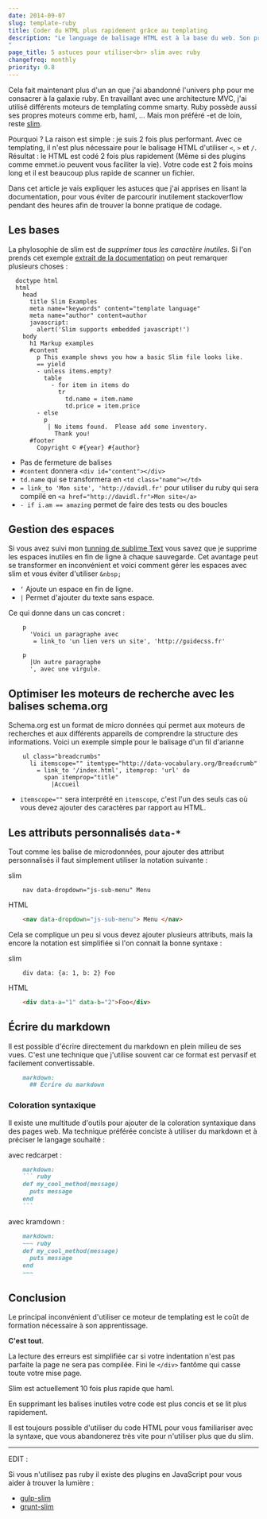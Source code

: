 ```yaml
---
date: 2014-09-07
slug: template-ruby
title: Coder du HTML plus rapidement grâce au templating
description: "Le language de balisage HTML est à la base du web. Son principal problème est -selon moi, sa lenteur d'écriture.
"
page_title: 5 astuces pour utiliser<br> slim avec ruby
changefreq: monthly
priority: 0.8
---
```


Cela fait maintenant plus d'un an que j'ai abandonné l'univers php pour me consacrer à la galaxie ruby. En travaillant avec une architecture MVC, j'ai utilisé différents moteurs de templating comme smarty.
Ruby possède aussi ses propres moteurs comme erb, haml, ... Mais mon préféré -et de loin, reste [slim](http://slim-lang.com/).

Pourquoi ? La raison est simple : je suis 2 fois plus performant. Avec ce templating, il n'est plus nécessaire pour le balisage HTML d'utiliser `<`, `>` et `/`. Résultat : le HTML est codé 2 fois plus rapidement (Même si des plugins comme emmet.io peuvent vous faciliter la vie). Votre code est 2 fois moins long et il est beaucoup plus rapide de scanner un fichier.

Dans cet article je vais expliquer les astuces que j'ai apprises en lisant la documentation, pour vous éviter de parcourir inutilement stackoverflow pendant des heures afin de trouver la bonne pratique de codage.

## Les bases

La phylosophie de slim est de _supprimer tous les caractère inutiles_. Si l'on prends cet exemple [extrait de la documentation](http://slim-lang.com/) on peut remarquer plusieurs choses :

~~~ haml
  doctype html
  html
    head
      title Slim Examples
      meta name="keywords" content="template language"
      meta name="author" content=author
      javascript:
        alert('Slim supports embedded javascript!')
    body
      h1 Markup examples
      #content
        p This example shows you how a basic Slim file looks like.
        == yield
        - unless items.empty?
          table
            - for item in items do
              tr
                td.name = item.name
                td.price = item.price
        - else
          p
           | No items found.  Please add some inventory.
             Thank you!
      #footer
        Copyright © #{year} #{author}
~~~

- Pas de fermeture de balises
- `#content` donnera `<div id="content"></div>`
- `td.name` qui se transformera en `<td class="name"></td>`
- `= link_to 'Mon site', 'http://davidl.fr'` pour utiliser du ruby qui sera compilé en `<a href="http://davidl.fr">Mon site</a>`
- `- if i.am == amazing` permet de faire des tests ou des boucles

## Gestion des espaces

Si vous avez suivi mon [tunning de sublime Text](http://davidl.fr/blog/) vous savez que je supprime les espaces inutiles en fin de ligne à chaque sauvegarde. Cet avantage peut se transformer en inconvénient et voici comment gérer les espaces avec slim et vous éviter d'utiliser `&nbsp;`

- `‘` Ajoute un espace en fin de ligne.
- `|` Permet d'ajouter du texte sans espace.

Ce qui donne dans un cas concret :

~~~ haml
    p
      'Voici un paragraphe avec
       = link_to 'un lien vers un site', 'http://guidecss.fr'

    p
      |Un autre paragraphe
      ', avec une virgule.
~~~

## Optimiser les moteurs de recherche avec les balises schema.org

Schema.org est un format de micro données qui permet aux moteurs de recherches et aux différents appareils de comprendre la structure des informations. Voici un exemple simple pour le balisage d'un fil d'arianne

~~~ haml
    ul class="breadcrumbs"
      li itemscope="" itemtype="http://data-vocabulary.org/Breadcrumb"
        = link_to '/index.html', itemprop: 'url' do
          span itemprop="title"
            |Accueil
~~~


- `itemscope=""` sera interprété en `itemscope`, c'est l'un des seuls cas où vous devez ajouter des caractères par rapport au HTML.


## Les attributs personnalisés `data-*`

Tout comme les balise de microdonnées, pour ajouter des attribut personnalisés il faut simplement utiliser la notation suivante :

slim

~~~ haml
    nav data-dropdown="js-sub-menu" Menu
~~~

HTML

~~~ html
    <nav data-dropdown="js-sub-menu"> Menu </nav>
~~~

Cela se complique un peu si vous devez ajouter plusieurs attributs, mais la encore la notation est simplifiée si l'on connait la bonne syntaxe :

slim

~~~ haml
    div data: {a: 1, b: 2} Foo
~~~

HTML

~~~ html
    <div data-a="1" data-b="2">Foo</div>
~~~


## Écrire du markdown

Il est possible d'écrire directement du markdown en plein milieu de ses vues. C'est une technique que j'utilise souvent car ce format est pervasif et facilement convertissable.

~~~ markdown
    markdown:
      ## Écrire du markdown
~~~

### Coloration syntaxique

Il existe une multitude d'outils pour ajouter de la coloration syntaxique dans des pages web. Ma technique préférée conciste à utiliser du markdown et à préciser le langage souhaité :

avec redcarpet :

~~~ markdown
    markdown:
    ``` ruby
    def my_cool_method(message)
      puts message
    end
    ```
~~~

avec kramdown :

~~~ markdown
    markdown:
    ~~~ ruby
    def my_cool_method(message)
      puts message
    end
    ~~~
~~~

## Conclusion

Le principal inconvénient d'utiliser ce moteur de templating est le coût de formation nécessaire à son apprentissage.

__C'est tout__.

La lecture des erreurs est simplifiée car si votre indentation n'est pas parfaite la page ne sera pas compilée. Fini le `</div>` fantôme qui casse toute votre mise page.

Slim est actuellement 10 fois plus rapide que haml.

En supprimant les balises inutiles votre code est plus concis et se lit plus rapidement.

Il est toujours possible d'utiliser du code HTML pour vous familiariser avec la syntaxe, que vous abandonerez très vite pour n'utiliser plus que du slim.

- - -

EDIT :

Si vous n'utilisez pas ruby il existe des plugins en JavaScript pour vous aider à trouver la lumière :

- [gulp-slim](https://github.com/cognitom/gulp-slim)
- [grunt-slim](https://github.com/matsumos/grunt-slim)
